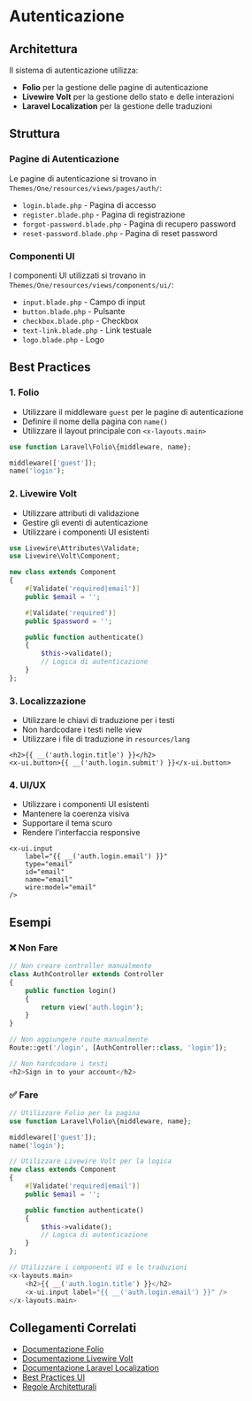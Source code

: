 # Autenticazione

## Architettura

Il sistema di autenticazione utilizza:
- **Folio** per la gestione delle pagine di autenticazione
- **Livewire Volt** per la gestione dello stato e delle interazioni
- **Laravel Localization** per la gestione delle traduzioni

## Struttura

### Pagine di Autenticazione
Le pagine di autenticazione si trovano in `Themes/One/resources/views/pages/auth/`:
- `login.blade.php` - Pagina di accesso
- `register.blade.php` - Pagina di registrazione
- `forgot-password.blade.php` - Pagina di recupero password
- `reset-password.blade.php` - Pagina di reset password

### Componenti UI
I componenti UI utilizzati si trovano in `Themes/One/resources/views/components/ui/`:
- `input.blade.php` - Campo di input
- `button.blade.php` - Pulsante
- `checkbox.blade.php` - Checkbox
- `text-link.blade.php` - Link testuale
- `logo.blade.php` - Logo

## Best Practices

### 1. Folio
- Utilizzare il middleware `guest` per le pagine di autenticazione
- Definire il nome della pagina con `name()`
- Utilizzare il layout principale con `<x-layouts.main>`

```php
use function Laravel\Folio\{middleware, name};

middleware(['guest']);
name('login');
```

### 2. Livewire Volt
- Utilizzare attributi di validazione
- Gestire gli eventi di autenticazione
- Utilizzare i componenti UI esistenti

```php
use Livewire\Attributes\Validate;
use Livewire\Volt\Component;

new class extends Component
{
    #[Validate('required|email')]
    public $email = '';

    #[Validate('required')]
    public $password = '';

    public function authenticate()
    {
        $this->validate();
        // Logica di autenticazione
    }
};
```

### 3. Localizzazione
- Utilizzare le chiavi di traduzione per i testi
- Non hardcodare i testi nelle view
- Utilizzare i file di traduzione in `resources/lang`

```blade
<h2>{{ __('auth.login.title') }}</h2>
<x-ui.button>{{ __('auth.login.submit') }}</x-ui.button>
```

### 4. UI/UX
- Utilizzare i componenti UI esistenti
- Mantenere la coerenza visiva
- Supportare il tema scuro
- Rendere l'interfaccia responsive

```blade
<x-ui.input 
    label="{{ __('auth.login.email') }}" 
    type="email" 
    id="email" 
    name="email" 
    wire:model="email" 
/>
```

## Esempi

### ❌ Non Fare

```php
// Non creare controller manualmente
class AuthController extends Controller
{
    public function login()
    {
        return view('auth.login');
    }
}

// Non aggiungere route manualmente
Route::get('/login', [AuthController::class, 'login']);

// Non hardcodare i testi
<h2>Sign in to your account</h2>
```

### ✅ Fare

```php
// Utilizzare Folio per la pagina
use function Laravel\Folio\{middleware, name};

middleware(['guest']);
name('login');

// Utilizzare Livewire Volt per la logica
new class extends Component
{
    #[Validate('required|email')]
    public $email = '';

    public function authenticate()
    {
        $this->validate();
        // Logica di autenticazione
    }
};

// Utilizzare i componenti UI e le traduzioni
<x-layouts.main>
    <h2>{{ __('auth.login.title') }}</h2>
    <x-ui.input label="{{ __('auth.login.email') }}" />
</x-layouts.main>
```

## Collegamenti Correlati
- [Documentazione Folio](https://laravel.com/docs/folio)
- [Documentazione Livewire Volt](https://livewire.laravel.com/docs/volt)
- [Documentazione Laravel Localization](https://github.com/mcamara/laravel-localization)
- [Best Practices UI](./UI_BEST_PRACTICES.md)
- [Regole Architetturali](./ARCHITECTURE_RULES.md) 

